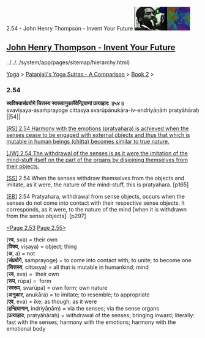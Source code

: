 2.54 - John Henry Thompson - Invent Your Future [![John Henry Thompson - Invent Your Future](../../../_/rsrc/1329567069254/config/customLogo.gif-revision=6.png)](../../../index.html)

[John Henry Thompson - Invent Your Future](../../../index.html)
---------------------------------------------------------------

../../../system/app/pages/sitemap/hierarchy.html)
    

[Yoga](../../../yoga.html)‎ > ‎[Patanjali's Yoga Sutras - A Comparison](../../patanjani.html)‎ > ‎[Book 2](../book-2.html)‎ > ‎

### 2.54

**स्वविषयासंप्रयोगे चित्तस्य स्वरूपानुकारैवेन्द्रियाणां प्रत्याहारः ॥५४॥**  
svaviṣaya-asaṁprayoge cittasya svarūpānukāra-iv-endriyāṇāṁ pratyāhāraḥ ||54||  
  
  
[\[RS\] 2.54 Harmony with the emotions (pratyahara) is achieved when the senses cease to be engaged with external objects and thus that which is mutable in human beings (chitta) becomes similar to true nature.](http://www.ashtangayoga.info/philosophy/yoga-sutra-patanjali/chapter-2/item/svavishaya-asanprayoge-chittasya-svarupanukara/)  
  
[\[JW\] 2.54 The withdrawal of the senses is as it were the imitation of the mind-stuff itself on the part of the organs by disjoining themselves from their objects.](http://books.google.com/books?id=YzFImjtOxUwC&pg=PA197&ci=109%2C683%2C737%2C83&source=bookclip)  
  
[\[SS\]](http://www.amazon.com/Yoga-Sutras-Patanjali-Commentary-Satchidananda/dp/0932040381) 2.54 When the senses withdraw themselves from the objects and imitate, as it were, the nature of the mind-stuff, this is pratyahara. \[p165\]  
  
[\[EB\]](http://www.amazon.com/Yoga-Sutras-Patanjali-Translation-Commentary/dp/0865477361/ref=sr_1_1?ie=UTF8&s=books&qid=1250508322&sr=1-1) 2.54 Pratyahara, withdrawal from sense objects, occurs when the senses do not come into contact with their respective sense objects. It corresponds, as it were, to the nature of the mind \[when it is withdrawn from the sense objects\]. \[p297\]  
  
  
[<Page 2.53](253.html)  [Page 2.55>](255.html)  
  

(**स्व**, sva) = their own  
(**विषय**, viṣaya) = object; thing  
(**अ**, a) = not  
(**संप्रयोगे**, saṁprayoge) = to come into contact with; to unite; to become one  
(**चित्तस्य**, cittasya) = all that is mutable in humankind; mind  
(**स्व**, sva) =  their own  
(**रूप**, rūpa) =  form  
(**स्वरूप**, svarūpa) = own form; own nature  
(**अनुकार**, anukāra) = to imitate; to resemble; to appropriate  
(**एव**, eva) = ike; as though; as it were  
(**इन्द्रियाणाम्**, indriyāṇām) = via the senses; via the sense organs  
(**प्रत्याहारः**, pratyāhāraḥ) = withdrawal of the senses; bringing inward; literally: fast with the senses; harmony with the emotions; harmony with the emotional body


